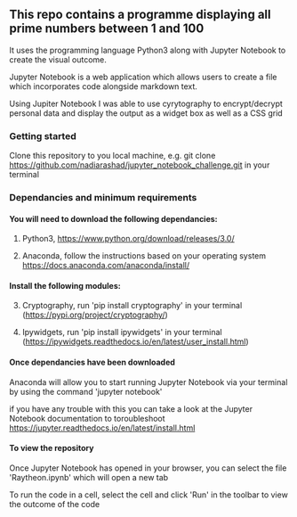 ## This repo contains a programme displaying all prime numbers between 1 and 100

It uses the programming language Python3 along with Jupyter Notebook to create the visual outcome.

Jupyter Notebook is a web application which allows users to create a file which incorporates code alongside markdown text.

Using Jupiter Notebook I was able to use cyrytography to encrypt/decrypt personal data and display the output as a widget box as well as a CSS grid


### Getting started
Clone this repository to you local machine, e.g. git clone https://github.com/nadiarashad/jupyter_notebook_challenge.git in your terminal

### Dependancies and minimum requirements 

#### You will need to download the following dependancies:

1. Python3, https://www.python.org/download/releases/3.0/ 

2. Anaconda, follow the instructions based on your operating system https://docs.anaconda.com/anaconda/install/

#### Install the following modules:

3. Cryptography, run 'pip install cryptography' in your terminal (https://pypi.org/project/cryptography/)

4. Ipywidgets, run 'pip install ipywidgets' in your terminal (https://ipywidgets.readthedocs.io/en/latest/user_install.html)


#### Once dependancies have been downloaded

Anaconda will allow you to start running Jupyter Notebook via your terminal by using the command 'jupyter notebook'

if you have any trouble with this you can take a look at the Jupyter Notebook documentation to toroubleshoot https://jupyter.readthedocs.io/en/latest/install.html

#### To view the repository

Once Jupyter Notebook has opened in your browser, you can select the file 'Raytheon.ipynb' which will open a new tab

To run the code in a cell, select the cell and click 'Run' in the toolbar to view the outcome of the code












